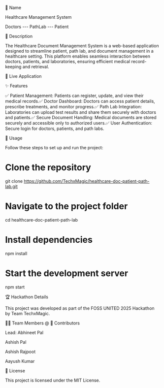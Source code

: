 📌 Name

Healthcare Management System

Doctors --- PathLab --- Patient 


📖 Description

The Healthcare Document Management System is a web-based application designed to streamline patient, path lab, and document management in a healthcare setting. This platform enables seamless interaction between doctors, patients, and laboratories, ensuring efficient medical record-keeping and retrieval.

🔗 Live Application

✨ Features

✅ Patient Management: Patients can register, update, and view their medical records.✅ Doctor Dashboard: Doctors can access patient details, prescribe treatments, and monitor progress.✅ Path Lab Integration: Laboratories can upload test results and share them securely with doctors and patients.✅ Secure Document Handling: Medical documents are stored securely and accessible only to authorized users.✅ User Authentication: Secure login for doctors, patients, and path labs.

🚀 Usage

Follow these steps to set up and run the project:

# Clone the repository
git clone https://github.com/TechxMagic/healthcare-doc-patient-path-lab.git

# Navigate to the project folder
cd healthcare-doc-patient-path-lab

# Install dependencies
npm install

# Start the development server
npm start

🏆 Hackathon Details

This project was developed as part of the FOSS UNITED 2025 Hackathon by Team TechxMagic.

👨‍💻 Team Members @ 🤝 Contributors

Lead: Abhineet Pal

Ashish Pal

Ashish Rajpoot

Aayush Kumar


📜 License

This project is licensed under the MIT License.

